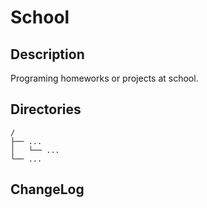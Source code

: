 # School

## Description

Programing homeworks or projects at school.


## Directories

```
/
├── ...
│   └── ...
└── ...
```


## ChangeLog

